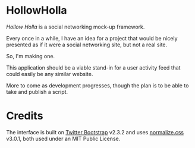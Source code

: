 HollowHolla
===========

_Hollow Holla_ is a social networking mock-up framework.

Every once in a while, I have an idea for a project that would be nicely presented as if it were a social networking site, but not a real site.

So, I'm making one.

This application should be a viable stand-in for a user activity feed that could easily be any similar website.

More to come as development progresses, though the plan is to be able to take and publish a script.

Credits
=======

The interface is built on [Twitter Bootstrap](http://getbootstrap.com/) v2.3.2 and uses [normalize.css](http://necolas.github.com/normalize.css/3.0.1/normalize.css) v3.0.1, both used under an MIT Public License.

